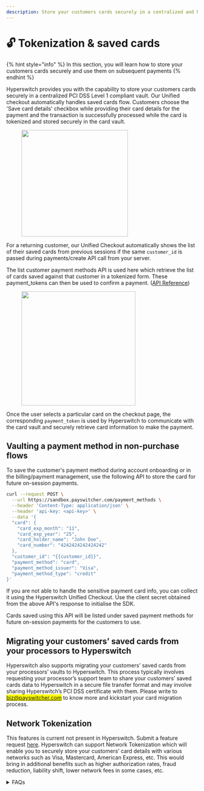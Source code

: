 ```yaml
---
description: Store your customers cards securely in a centralized and PCI compliant vault
---
```


# 🔓 Tokenization & saved cards

{% hint style="info" %}
In this section, you will learn how to store your customers cards securely and use them on subsequent payments
{% endhint %}

Hyperswitch provides you with the capability to store your customers cards securely in a centralized PCI DSS Level 1 compliant vault. Our Unified checkout automatically handles saved cards flow. Customers choose the 'Save card details' checkbox while providing their card details for the payment and the transaction is successfully processed while the card is tokenized and stored securely in the card vault.

<figure><img src="../../.gitbook/assets/savedCards1.png" alt="" width="280"><figcaption></figcaption></figure>

For a returning customer, our Unified Checkout automatically shows the list of their saved cards from previous sessions if the same `customer_id` is passed during payments/create API call from your server.

The list customer payment methods API is used here which retrieve the list of cards saved against that customer in a tokenized form. These payment\_tokens can then be used to confirm a payment. ([API Reference](https://api-reference.payswitcher.com/api-reference/payment-methods/list-payment-methods-for-a-customer-1))

<figure><img src="../../.gitbook/assets/savedCards2.png" alt="" width="300"><figcaption></figcaption></figure>

Once the user selects a particular card on the checkout page, the corresponding `payment_token` is used by Hyperswitch to  communicate with the card vault and securely retrieve card information to make the payment.

## Vaulting a payment method in non-purchase flows

To save the customer's payment method during account onboarding or in the billing/payment management, use the following API to store the card for future on-session payments.&#x20;

```bash
curl --request POST \
  --url https://sandbox.payswitcher.com/payment_methods \
  --header 'Content-Type: application/json' \
  --header 'api-key: <api-key>' \
  --data '{
  "card": {
    "card_exp_month": "11",
    "card_exp_year": "25",
    "card_holder_name": "John Doe",
    "card_number": "4242424242424242"
  },
  "customer_id": "{{customer_id}}",
  "payment_method": "card",
  "payment_method_issuer": "Visa",
  "payment_method_type": "credit"
}'
```

If you are not able to handle the sensitive payment card info, you can collect it using the Hyperswitch Unified Checkout. Use the client secret obtained from the above API's response to initialise the SDK.

Cards saved using this API will be listed under saved payment methods for future on-session payments for the customers to use.

## Migrating your customers’ saved cards from your processors to Hyperswitch

Hyperswitch also supports migrating your customers’ saved cards from your processors’ vaults to Hyperswitch. This process typically involves requesting your processor’s support team to share your customers’ saved cards data to Hyperswitch in a secure file transfer format and may involve sharing Hyperswitch’s PCI DSS certificate with them. Please write to <mark style="color:blue;">biz@payswitcher.com</mark> to know more and kickstart your card migration process.

## Network Tokenization

This features is current not present in Hyperswitch. Submit a feature request [here](https://github.com/hyperswitchpay/hyperswitch/discussions/new?category=ideas-feature-requests). Hyperswitch can support Network Tokenization which will enable you to securely store your customers’ card details with various networks such as Visa, Mastercard, American Express, etc. This would bring in additional benefits such as higher authorization rates, fraud reduction, liability shift, lower network fees in some cases, etc.&#x20;

<details>

<summary>FAQs</summary>

1. How can I tokenize and add a card to my existing customer?

You can use the payment method API to add a card to against any of your customers. You can find the API reference [here](https://api-reference.payswitcher.com/api-reference/payment-methods/paymentmethods--create).

</details>
